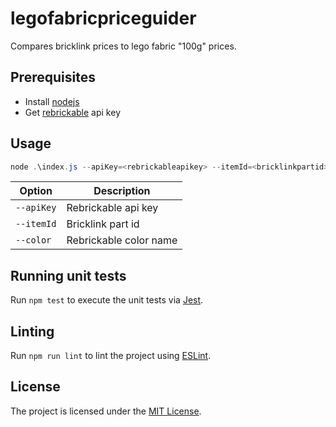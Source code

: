 # legofabricpriceguider

Compares bricklink prices to lego fabric "100g" prices.

## Prerequisites

- Install [nodejs](https://nodejs.org/en/)
- Get [rebrickable](https://rebrickable.com/) api key

## Usage

```powershell
node .\index.js --apiKey=<rebrickableapikey> --itemId=<bricklinkpartid> --color=<rebrickablecolorname>
```

| Option     | Description            |
| ---------- | ---------------------- |
| `--apiKey` | Rebrickable api key    |
| `--itemId` | Bricklink part id      |
| `--color`  | Rebrickable color name |

## Running unit tests

Run `npm test` to execute the unit tests via [Jest](https://jestjs.io/).

## Linting

Run `npm run lint` to lint the project using [ESLint](https://eslint.org/).

## License

The project is licensed under the [MIT License](LICENSE).
